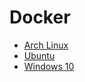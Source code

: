 # Docker

- [Arch Linux](./linux/archlinux.md)
- [Ubuntu](./linux/ubuntu.md)
- [Windows 10](./windows/windows.md)
